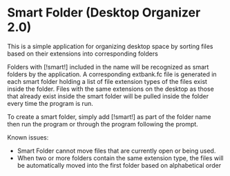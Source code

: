 # Smart Folder (Desktop Organizer 2.0)

This is a simple application for organizing desktop space by sorting files based on their extensions into corresponding folders

Folders with [!smart!] included in the name will be recognized as smart folders by the application. A corresponding extbank.fc file is generated in each smart folder holding a list of file extension types of the files exist inside the folder. Files with the same extensions on the desktop as those that already exist inside the smart folder will be pulled inside the folder every time the program is run.

To create a smart folder, simply add [!smart!] as part of the folder name then run the program or through the program following the prompt.

Known issues:

- Smart Folder cannot move files that are currently open or being used.
- When two or more folders contain the same extension type, the files will be automatically moved into the first folder based on alphabetical order
